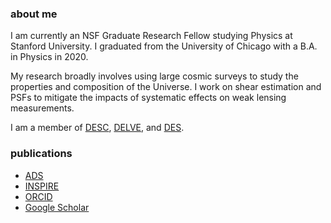 ### about me

I am currently an NSF Graduate Research Fellow studying Physics at Stanford University.
I graduated from the University of Chicago with a B.A. in Physics in 2020.

My research broadly involves using large cosmic surveys to study the properties and composition of the Universe.
I work on shear estimation and PSFs to mitigate the impacts of systematic effects on weak lensing measurements.

I am a member of [DESC](https://lsstdesc.org/), [DELVE](https://delve-survey.github.io/), and [DES](https://www.darkenergysurvey.org/).

### publications

- [ADS](https://ui.adsabs.harvard.edu/search/q=orcid%3A%220000-0003-3519-4004%22&sort=date%20desc%2C%20bibcode%20desc&p_=0)
- [INSPIRE](https://inspirehep.net/author/profile/Sidney.D.Mau.1)
- [ORCID](http://orcid.org/0000-0003-3519-4004)
- [Google Scholar](https://scholar.google.com/citations?user=fny486EAAAAJ&hl=en&oi=ao)
